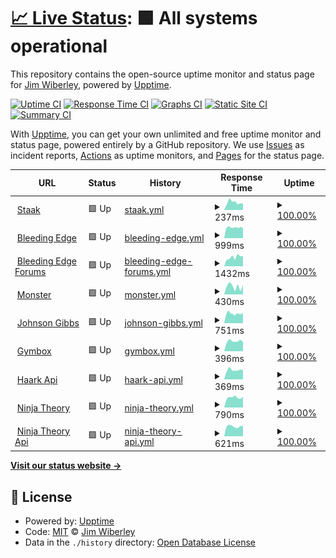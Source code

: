 # [📈 Live Status](https://jimwib.github.io/uptime): <!--live status--> **🟩 All systems operational**

This repository contains the open-source uptime monitor and status page for [Jim Wiberley](http://www.staak.co.uk), powered by [Upptime](https://github.com/upptime/upptime).

[![Uptime CI](https://github.com/koj-co/upptime/workflows/Uptime%20CI/badge.svg)](https://github.com/koj-co/upptime/actions?query=workflow%3A%22Uptime+CI%22)
[![Response Time CI](https://github.com/koj-co/upptime/workflows/Response%20Time%20CI/badge.svg)](https://github.com/koj-co/upptime/actions?query=workflow%3A%22Response+Time+CI%22)
[![Graphs CI](https://github.com/koj-co/upptime/workflows/Graphs%20CI/badge.svg)](https://github.com/koj-co/upptime/actions?query=workflow%3A%22Graphs+CI%22)
[![Static Site CI](https://github.com/koj-co/upptime/workflows/Static%20Site%20CI/badge.svg)](https://github.com/koj-co/upptime/actions?query=workflow%3A%22Static+Site+CI%22)
[![Summary CI](https://github.com/koj-co/upptime/workflows/Summary%20CI/badge.svg)](https://github.com/koj-co/upptime/actions?query=workflow%3A%22Summary+CI%22)

With [Upptime](https://upptime.js.org), you can get your own unlimited and free uptime monitor and status page, powered entirely by a GitHub repository. We use [Issues](https://github.com/jimwib/uptime/issues) as incident reports, [Actions](https://github.com/jimwib/uptime/actions) as uptime monitors, and [Pages](https://jimwib.github.io/uptime) for the status page.

<!--start: status pages-->
<!-- This summary is generated by Upptime (https://github.com/upptime/upptime) -->
<!-- Do not edit this manually, your changes will be overwritten -->
<!-- prettier-ignore -->
| URL | Status | History | Response Time | Uptime |
| --- | ------ | ------- | ------------- | ------ |
| <img alt="" src="https://favicons.githubusercontent.com/www.staak.co.uk" height="13"> [Staak](https://www.staak.co.uk) | 🟩 Up | [staak.yml](https://github.com/jimwib/uptime/commits/HEAD/history/staak.yml) | <details><summary><img alt="Response time graph" src="./graphs/staak/response-time-week.png" height="20"> 237ms</summary><br><a href="https://jimwib.github.io/uptime/history/staak"><img alt="Response time 576" src="https://img.shields.io/endpoint?url=https%3A%2F%2Fraw.githubusercontent.com%2Fjimwib%2Fuptime%2FHEAD%2Fapi%2Fstaak%2Fresponse-time.json"></a><br><a href="https://jimwib.github.io/uptime/history/staak"><img alt="24-hour response time 191" src="https://img.shields.io/endpoint?url=https%3A%2F%2Fraw.githubusercontent.com%2Fjimwib%2Fuptime%2FHEAD%2Fapi%2Fstaak%2Fresponse-time-day.json"></a><br><a href="https://jimwib.github.io/uptime/history/staak"><img alt="7-day response time 237" src="https://img.shields.io/endpoint?url=https%3A%2F%2Fraw.githubusercontent.com%2Fjimwib%2Fuptime%2FHEAD%2Fapi%2Fstaak%2Fresponse-time-week.json"></a><br><a href="https://jimwib.github.io/uptime/history/staak"><img alt="30-day response time 331" src="https://img.shields.io/endpoint?url=https%3A%2F%2Fraw.githubusercontent.com%2Fjimwib%2Fuptime%2FHEAD%2Fapi%2Fstaak%2Fresponse-time-month.json"></a><br><a href="https://jimwib.github.io/uptime/history/staak"><img alt="1-year response time 576" src="https://img.shields.io/endpoint?url=https%3A%2F%2Fraw.githubusercontent.com%2Fjimwib%2Fuptime%2FHEAD%2Fapi%2Fstaak%2Fresponse-time-year.json"></a></details> | <details><summary><a href="https://jimwib.github.io/uptime/history/staak">100.00%</a></summary><a href="https://jimwib.github.io/uptime/history/staak"><img alt="All-time uptime 99.86%" src="https://img.shields.io/endpoint?url=https%3A%2F%2Fraw.githubusercontent.com%2Fjimwib%2Fuptime%2FHEAD%2Fapi%2Fstaak%2Fuptime.json"></a><br><a href="https://jimwib.github.io/uptime/history/staak"><img alt="24-hour uptime 100.00%" src="https://img.shields.io/endpoint?url=https%3A%2F%2Fraw.githubusercontent.com%2Fjimwib%2Fuptime%2FHEAD%2Fapi%2Fstaak%2Fuptime-day.json"></a><br><a href="https://jimwib.github.io/uptime/history/staak"><img alt="7-day uptime 100.00%" src="https://img.shields.io/endpoint?url=https%3A%2F%2Fraw.githubusercontent.com%2Fjimwib%2Fuptime%2FHEAD%2Fapi%2Fstaak%2Fuptime-week.json"></a><br><a href="https://jimwib.github.io/uptime/history/staak"><img alt="30-day uptime 100.00%" src="https://img.shields.io/endpoint?url=https%3A%2F%2Fraw.githubusercontent.com%2Fjimwib%2Fuptime%2FHEAD%2Fapi%2Fstaak%2Fuptime-month.json"></a><br><a href="https://jimwib.github.io/uptime/history/staak"><img alt="1-year uptime 99.86%" src="https://img.shields.io/endpoint?url=https%3A%2F%2Fraw.githubusercontent.com%2Fjimwib%2Fuptime%2FHEAD%2Fapi%2Fstaak%2Fuptime-year.json"></a></details>
| <img alt="" src="https://favicons.githubusercontent.com/bleedingedge.com" height="13"> [Bleeding Edge](https://bleedingedge.com) | 🟩 Up | [bleeding-edge.yml](https://github.com/jimwib/uptime/commits/HEAD/history/bleeding-edge.yml) | <details><summary><img alt="Response time graph" src="./graphs/bleeding-edge/response-time-week.png" height="20"> 999ms</summary><br><a href="https://jimwib.github.io/uptime/history/bleeding-edge"><img alt="Response time 1010" src="https://img.shields.io/endpoint?url=https%3A%2F%2Fraw.githubusercontent.com%2Fjimwib%2Fuptime%2FHEAD%2Fapi%2Fbleeding-edge%2Fresponse-time.json"></a><br><a href="https://jimwib.github.io/uptime/history/bleeding-edge"><img alt="24-hour response time 998" src="https://img.shields.io/endpoint?url=https%3A%2F%2Fraw.githubusercontent.com%2Fjimwib%2Fuptime%2FHEAD%2Fapi%2Fbleeding-edge%2Fresponse-time-day.json"></a><br><a href="https://jimwib.github.io/uptime/history/bleeding-edge"><img alt="7-day response time 999" src="https://img.shields.io/endpoint?url=https%3A%2F%2Fraw.githubusercontent.com%2Fjimwib%2Fuptime%2FHEAD%2Fapi%2Fbleeding-edge%2Fresponse-time-week.json"></a><br><a href="https://jimwib.github.io/uptime/history/bleeding-edge"><img alt="30-day response time 1013" src="https://img.shields.io/endpoint?url=https%3A%2F%2Fraw.githubusercontent.com%2Fjimwib%2Fuptime%2FHEAD%2Fapi%2Fbleeding-edge%2Fresponse-time-month.json"></a><br><a href="https://jimwib.github.io/uptime/history/bleeding-edge"><img alt="1-year response time 1010" src="https://img.shields.io/endpoint?url=https%3A%2F%2Fraw.githubusercontent.com%2Fjimwib%2Fuptime%2FHEAD%2Fapi%2Fbleeding-edge%2Fresponse-time-year.json"></a></details> | <details><summary><a href="https://jimwib.github.io/uptime/history/bleeding-edge">100.00%</a></summary><a href="https://jimwib.github.io/uptime/history/bleeding-edge"><img alt="All-time uptime 100.00%" src="https://img.shields.io/endpoint?url=https%3A%2F%2Fraw.githubusercontent.com%2Fjimwib%2Fuptime%2FHEAD%2Fapi%2Fbleeding-edge%2Fuptime.json"></a><br><a href="https://jimwib.github.io/uptime/history/bleeding-edge"><img alt="24-hour uptime 100.00%" src="https://img.shields.io/endpoint?url=https%3A%2F%2Fraw.githubusercontent.com%2Fjimwib%2Fuptime%2FHEAD%2Fapi%2Fbleeding-edge%2Fuptime-day.json"></a><br><a href="https://jimwib.github.io/uptime/history/bleeding-edge"><img alt="7-day uptime 100.00%" src="https://img.shields.io/endpoint?url=https%3A%2F%2Fraw.githubusercontent.com%2Fjimwib%2Fuptime%2FHEAD%2Fapi%2Fbleeding-edge%2Fuptime-week.json"></a><br><a href="https://jimwib.github.io/uptime/history/bleeding-edge"><img alt="30-day uptime 100.00%" src="https://img.shields.io/endpoint?url=https%3A%2F%2Fraw.githubusercontent.com%2Fjimwib%2Fuptime%2FHEAD%2Fapi%2Fbleeding-edge%2Fuptime-month.json"></a><br><a href="https://jimwib.github.io/uptime/history/bleeding-edge"><img alt="1-year uptime 100.00%" src="https://img.shields.io/endpoint?url=https%3A%2F%2Fraw.githubusercontent.com%2Fjimwib%2Fuptime%2FHEAD%2Fapi%2Fbleeding-edge%2Fuptime-year.json"></a></details>
| <img alt="" src="https://favicons.githubusercontent.com/forum.bleedingedge.com" height="13"> [Bleeding Edge Forums](https://forum.bleedingedge.com) | 🟩 Up | [bleeding-edge-forums.yml](https://github.com/jimwib/uptime/commits/HEAD/history/bleeding-edge-forums.yml) | <details><summary><img alt="Response time graph" src="./graphs/bleeding-edge-forums/response-time-week.png" height="20"> 1432ms</summary><br><a href="https://jimwib.github.io/uptime/history/bleeding-edge-forums"><img alt="Response time 1533" src="https://img.shields.io/endpoint?url=https%3A%2F%2Fraw.githubusercontent.com%2Fjimwib%2Fuptime%2FHEAD%2Fapi%2Fbleeding-edge-forums%2Fresponse-time.json"></a><br><a href="https://jimwib.github.io/uptime/history/bleeding-edge-forums"><img alt="24-hour response time 1641" src="https://img.shields.io/endpoint?url=https%3A%2F%2Fraw.githubusercontent.com%2Fjimwib%2Fuptime%2FHEAD%2Fapi%2Fbleeding-edge-forums%2Fresponse-time-day.json"></a><br><a href="https://jimwib.github.io/uptime/history/bleeding-edge-forums"><img alt="7-day response time 1432" src="https://img.shields.io/endpoint?url=https%3A%2F%2Fraw.githubusercontent.com%2Fjimwib%2Fuptime%2FHEAD%2Fapi%2Fbleeding-edge-forums%2Fresponse-time-week.json"></a><br><a href="https://jimwib.github.io/uptime/history/bleeding-edge-forums"><img alt="30-day response time 1391" src="https://img.shields.io/endpoint?url=https%3A%2F%2Fraw.githubusercontent.com%2Fjimwib%2Fuptime%2FHEAD%2Fapi%2Fbleeding-edge-forums%2Fresponse-time-month.json"></a><br><a href="https://jimwib.github.io/uptime/history/bleeding-edge-forums"><img alt="1-year response time 1533" src="https://img.shields.io/endpoint?url=https%3A%2F%2Fraw.githubusercontent.com%2Fjimwib%2Fuptime%2FHEAD%2Fapi%2Fbleeding-edge-forums%2Fresponse-time-year.json"></a></details> | <details><summary><a href="https://jimwib.github.io/uptime/history/bleeding-edge-forums">100.00%</a></summary><a href="https://jimwib.github.io/uptime/history/bleeding-edge-forums"><img alt="All-time uptime 99.86%" src="https://img.shields.io/endpoint?url=https%3A%2F%2Fraw.githubusercontent.com%2Fjimwib%2Fuptime%2FHEAD%2Fapi%2Fbleeding-edge-forums%2Fuptime.json"></a><br><a href="https://jimwib.github.io/uptime/history/bleeding-edge-forums"><img alt="24-hour uptime 100.00%" src="https://img.shields.io/endpoint?url=https%3A%2F%2Fraw.githubusercontent.com%2Fjimwib%2Fuptime%2FHEAD%2Fapi%2Fbleeding-edge-forums%2Fuptime-day.json"></a><br><a href="https://jimwib.github.io/uptime/history/bleeding-edge-forums"><img alt="7-day uptime 100.00%" src="https://img.shields.io/endpoint?url=https%3A%2F%2Fraw.githubusercontent.com%2Fjimwib%2Fuptime%2FHEAD%2Fapi%2Fbleeding-edge-forums%2Fuptime-week.json"></a><br><a href="https://jimwib.github.io/uptime/history/bleeding-edge-forums"><img alt="30-day uptime 100.00%" src="https://img.shields.io/endpoint?url=https%3A%2F%2Fraw.githubusercontent.com%2Fjimwib%2Fuptime%2FHEAD%2Fapi%2Fbleeding-edge-forums%2Fuptime-month.json"></a><br><a href="https://jimwib.github.io/uptime/history/bleeding-edge-forums"><img alt="1-year uptime 99.86%" src="https://img.shields.io/endpoint?url=https%3A%2F%2Fraw.githubusercontent.com%2Fjimwib%2Fuptime%2FHEAD%2Fapi%2Fbleeding-edge-forums%2Fuptime-year.json"></a></details>
| <img alt="" src="https://favicons.githubusercontent.com/www.monsterhalopromotion.com" height="13"> [Monster](https://www.monsterhalopromotion.com) | 🟩 Up | [monster.yml](https://github.com/jimwib/uptime/commits/HEAD/history/monster.yml) | <details><summary><img alt="Response time graph" src="./graphs/monster/response-time-week.png" height="20"> 430ms</summary><br><a href="https://jimwib.github.io/uptime/history/monster"><img alt="Response time 541" src="https://img.shields.io/endpoint?url=https%3A%2F%2Fraw.githubusercontent.com%2Fjimwib%2Fuptime%2FHEAD%2Fapi%2Fmonster%2Fresponse-time.json"></a><br><a href="https://jimwib.github.io/uptime/history/monster"><img alt="24-hour response time 503" src="https://img.shields.io/endpoint?url=https%3A%2F%2Fraw.githubusercontent.com%2Fjimwib%2Fuptime%2FHEAD%2Fapi%2Fmonster%2Fresponse-time-day.json"></a><br><a href="https://jimwib.github.io/uptime/history/monster"><img alt="7-day response time 430" src="https://img.shields.io/endpoint?url=https%3A%2F%2Fraw.githubusercontent.com%2Fjimwib%2Fuptime%2FHEAD%2Fapi%2Fmonster%2Fresponse-time-week.json"></a><br><a href="https://jimwib.github.io/uptime/history/monster"><img alt="30-day response time 521" src="https://img.shields.io/endpoint?url=https%3A%2F%2Fraw.githubusercontent.com%2Fjimwib%2Fuptime%2FHEAD%2Fapi%2Fmonster%2Fresponse-time-month.json"></a><br><a href="https://jimwib.github.io/uptime/history/monster"><img alt="1-year response time 541" src="https://img.shields.io/endpoint?url=https%3A%2F%2Fraw.githubusercontent.com%2Fjimwib%2Fuptime%2FHEAD%2Fapi%2Fmonster%2Fresponse-time-year.json"></a></details> | <details><summary><a href="https://jimwib.github.io/uptime/history/monster">100.00%</a></summary><a href="https://jimwib.github.io/uptime/history/monster"><img alt="All-time uptime 99.97%" src="https://img.shields.io/endpoint?url=https%3A%2F%2Fraw.githubusercontent.com%2Fjimwib%2Fuptime%2FHEAD%2Fapi%2Fmonster%2Fuptime.json"></a><br><a href="https://jimwib.github.io/uptime/history/monster"><img alt="24-hour uptime 100.00%" src="https://img.shields.io/endpoint?url=https%3A%2F%2Fraw.githubusercontent.com%2Fjimwib%2Fuptime%2FHEAD%2Fapi%2Fmonster%2Fuptime-day.json"></a><br><a href="https://jimwib.github.io/uptime/history/monster"><img alt="7-day uptime 100.00%" src="https://img.shields.io/endpoint?url=https%3A%2F%2Fraw.githubusercontent.com%2Fjimwib%2Fuptime%2FHEAD%2Fapi%2Fmonster%2Fuptime-week.json"></a><br><a href="https://jimwib.github.io/uptime/history/monster"><img alt="30-day uptime 100.00%" src="https://img.shields.io/endpoint?url=https%3A%2F%2Fraw.githubusercontent.com%2Fjimwib%2Fuptime%2FHEAD%2Fapi%2Fmonster%2Fuptime-month.json"></a><br><a href="https://jimwib.github.io/uptime/history/monster"><img alt="1-year uptime 99.97%" src="https://img.shields.io/endpoint?url=https%3A%2F%2Fraw.githubusercontent.com%2Fjimwib%2Fuptime%2FHEAD%2Fapi%2Fmonster%2Fuptime-year.json"></a></details>
| <img alt="" src="https://favicons.githubusercontent.com/johnsongibbs.co.uk" height="13"> [Johnson Gibbs](https://johnsongibbs.co.uk) | 🟩 Up | [johnson-gibbs.yml](https://github.com/jimwib/uptime/commits/HEAD/history/johnson-gibbs.yml) | <details><summary><img alt="Response time graph" src="./graphs/johnson-gibbs/response-time-week.png" height="20"> 751ms</summary><br><a href="https://jimwib.github.io/uptime/history/johnson-gibbs"><img alt="Response time 856" src="https://img.shields.io/endpoint?url=https%3A%2F%2Fraw.githubusercontent.com%2Fjimwib%2Fuptime%2FHEAD%2Fapi%2Fjohnson-gibbs%2Fresponse-time.json"></a><br><a href="https://jimwib.github.io/uptime/history/johnson-gibbs"><img alt="24-hour response time 797" src="https://img.shields.io/endpoint?url=https%3A%2F%2Fraw.githubusercontent.com%2Fjimwib%2Fuptime%2FHEAD%2Fapi%2Fjohnson-gibbs%2Fresponse-time-day.json"></a><br><a href="https://jimwib.github.io/uptime/history/johnson-gibbs"><img alt="7-day response time 751" src="https://img.shields.io/endpoint?url=https%3A%2F%2Fraw.githubusercontent.com%2Fjimwib%2Fuptime%2FHEAD%2Fapi%2Fjohnson-gibbs%2Fresponse-time-week.json"></a><br><a href="https://jimwib.github.io/uptime/history/johnson-gibbs"><img alt="30-day response time 854" src="https://img.shields.io/endpoint?url=https%3A%2F%2Fraw.githubusercontent.com%2Fjimwib%2Fuptime%2FHEAD%2Fapi%2Fjohnson-gibbs%2Fresponse-time-month.json"></a><br><a href="https://jimwib.github.io/uptime/history/johnson-gibbs"><img alt="1-year response time 856" src="https://img.shields.io/endpoint?url=https%3A%2F%2Fraw.githubusercontent.com%2Fjimwib%2Fuptime%2FHEAD%2Fapi%2Fjohnson-gibbs%2Fresponse-time-year.json"></a></details> | <details><summary><a href="https://jimwib.github.io/uptime/history/johnson-gibbs">100.00%</a></summary><a href="https://jimwib.github.io/uptime/history/johnson-gibbs"><img alt="All-time uptime 99.96%" src="https://img.shields.io/endpoint?url=https%3A%2F%2Fraw.githubusercontent.com%2Fjimwib%2Fuptime%2FHEAD%2Fapi%2Fjohnson-gibbs%2Fuptime.json"></a><br><a href="https://jimwib.github.io/uptime/history/johnson-gibbs"><img alt="24-hour uptime 100.00%" src="https://img.shields.io/endpoint?url=https%3A%2F%2Fraw.githubusercontent.com%2Fjimwib%2Fuptime%2FHEAD%2Fapi%2Fjohnson-gibbs%2Fuptime-day.json"></a><br><a href="https://jimwib.github.io/uptime/history/johnson-gibbs"><img alt="7-day uptime 100.00%" src="https://img.shields.io/endpoint?url=https%3A%2F%2Fraw.githubusercontent.com%2Fjimwib%2Fuptime%2FHEAD%2Fapi%2Fjohnson-gibbs%2Fuptime-week.json"></a><br><a href="https://jimwib.github.io/uptime/history/johnson-gibbs"><img alt="30-day uptime 100.00%" src="https://img.shields.io/endpoint?url=https%3A%2F%2Fraw.githubusercontent.com%2Fjimwib%2Fuptime%2FHEAD%2Fapi%2Fjohnson-gibbs%2Fuptime-month.json"></a><br><a href="https://jimwib.github.io/uptime/history/johnson-gibbs"><img alt="1-year uptime 99.96%" src="https://img.shields.io/endpoint?url=https%3A%2F%2Fraw.githubusercontent.com%2Fjimwib%2Fuptime%2FHEAD%2Fapi%2Fjohnson-gibbs%2Fuptime-year.json"></a></details>
| <img alt="" src="https://favicons.githubusercontent.com/www.gymbox.com" height="13"> [Gymbox](https://www.gymbox.com) | 🟩 Up | [gymbox.yml](https://github.com/jimwib/uptime/commits/HEAD/history/gymbox.yml) | <details><summary><img alt="Response time graph" src="./graphs/gymbox/response-time-week.png" height="20"> 396ms</summary><br><a href="https://jimwib.github.io/uptime/history/gymbox"><img alt="Response time 475" src="https://img.shields.io/endpoint?url=https%3A%2F%2Fraw.githubusercontent.com%2Fjimwib%2Fuptime%2FHEAD%2Fapi%2Fgymbox%2Fresponse-time.json"></a><br><a href="https://jimwib.github.io/uptime/history/gymbox"><img alt="24-hour response time 367" src="https://img.shields.io/endpoint?url=https%3A%2F%2Fraw.githubusercontent.com%2Fjimwib%2Fuptime%2FHEAD%2Fapi%2Fgymbox%2Fresponse-time-day.json"></a><br><a href="https://jimwib.github.io/uptime/history/gymbox"><img alt="7-day response time 396" src="https://img.shields.io/endpoint?url=https%3A%2F%2Fraw.githubusercontent.com%2Fjimwib%2Fuptime%2FHEAD%2Fapi%2Fgymbox%2Fresponse-time-week.json"></a><br><a href="https://jimwib.github.io/uptime/history/gymbox"><img alt="30-day response time 422" src="https://img.shields.io/endpoint?url=https%3A%2F%2Fraw.githubusercontent.com%2Fjimwib%2Fuptime%2FHEAD%2Fapi%2Fgymbox%2Fresponse-time-month.json"></a><br><a href="https://jimwib.github.io/uptime/history/gymbox"><img alt="1-year response time 475" src="https://img.shields.io/endpoint?url=https%3A%2F%2Fraw.githubusercontent.com%2Fjimwib%2Fuptime%2FHEAD%2Fapi%2Fgymbox%2Fresponse-time-year.json"></a></details> | <details><summary><a href="https://jimwib.github.io/uptime/history/gymbox">100.00%</a></summary><a href="https://jimwib.github.io/uptime/history/gymbox"><img alt="All-time uptime 100.00%" src="https://img.shields.io/endpoint?url=https%3A%2F%2Fraw.githubusercontent.com%2Fjimwib%2Fuptime%2FHEAD%2Fapi%2Fgymbox%2Fuptime.json"></a><br><a href="https://jimwib.github.io/uptime/history/gymbox"><img alt="24-hour uptime 100.00%" src="https://img.shields.io/endpoint?url=https%3A%2F%2Fraw.githubusercontent.com%2Fjimwib%2Fuptime%2FHEAD%2Fapi%2Fgymbox%2Fuptime-day.json"></a><br><a href="https://jimwib.github.io/uptime/history/gymbox"><img alt="7-day uptime 100.00%" src="https://img.shields.io/endpoint?url=https%3A%2F%2Fraw.githubusercontent.com%2Fjimwib%2Fuptime%2FHEAD%2Fapi%2Fgymbox%2Fuptime-week.json"></a><br><a href="https://jimwib.github.io/uptime/history/gymbox"><img alt="30-day uptime 100.00%" src="https://img.shields.io/endpoint?url=https%3A%2F%2Fraw.githubusercontent.com%2Fjimwib%2Fuptime%2FHEAD%2Fapi%2Fgymbox%2Fuptime-month.json"></a><br><a href="https://jimwib.github.io/uptime/history/gymbox"><img alt="1-year uptime 100.00%" src="https://img.shields.io/endpoint?url=https%3A%2F%2Fraw.githubusercontent.com%2Fjimwib%2Fuptime%2FHEAD%2Fapi%2Fgymbox%2Fuptime-year.json"></a></details>
| <img alt="" src="https://favicons.githubusercontent.com/api.haark.app" height="13"> [Haark Api](https://api.haark.app) | 🟩 Up | [haark-api.yml](https://github.com/jimwib/uptime/commits/HEAD/history/haark-api.yml) | <details><summary><img alt="Response time graph" src="./graphs/haark-api/response-time-week.png" height="20"> 369ms</summary><br><a href="https://jimwib.github.io/uptime/history/haark-api"><img alt="Response time 457" src="https://img.shields.io/endpoint?url=https%3A%2F%2Fraw.githubusercontent.com%2Fjimwib%2Fuptime%2FHEAD%2Fapi%2Fhaark-api%2Fresponse-time.json"></a><br><a href="https://jimwib.github.io/uptime/history/haark-api"><img alt="24-hour response time 362" src="https://img.shields.io/endpoint?url=https%3A%2F%2Fraw.githubusercontent.com%2Fjimwib%2Fuptime%2FHEAD%2Fapi%2Fhaark-api%2Fresponse-time-day.json"></a><br><a href="https://jimwib.github.io/uptime/history/haark-api"><img alt="7-day response time 369" src="https://img.shields.io/endpoint?url=https%3A%2F%2Fraw.githubusercontent.com%2Fjimwib%2Fuptime%2FHEAD%2Fapi%2Fhaark-api%2Fresponse-time-week.json"></a><br><a href="https://jimwib.github.io/uptime/history/haark-api"><img alt="30-day response time 497" src="https://img.shields.io/endpoint?url=https%3A%2F%2Fraw.githubusercontent.com%2Fjimwib%2Fuptime%2FHEAD%2Fapi%2Fhaark-api%2Fresponse-time-month.json"></a><br><a href="https://jimwib.github.io/uptime/history/haark-api"><img alt="1-year response time 457" src="https://img.shields.io/endpoint?url=https%3A%2F%2Fraw.githubusercontent.com%2Fjimwib%2Fuptime%2FHEAD%2Fapi%2Fhaark-api%2Fresponse-time-year.json"></a></details> | <details><summary><a href="https://jimwib.github.io/uptime/history/haark-api">100.00%</a></summary><a href="https://jimwib.github.io/uptime/history/haark-api"><img alt="All-time uptime 99.90%" src="https://img.shields.io/endpoint?url=https%3A%2F%2Fraw.githubusercontent.com%2Fjimwib%2Fuptime%2FHEAD%2Fapi%2Fhaark-api%2Fuptime.json"></a><br><a href="https://jimwib.github.io/uptime/history/haark-api"><img alt="24-hour uptime 100.00%" src="https://img.shields.io/endpoint?url=https%3A%2F%2Fraw.githubusercontent.com%2Fjimwib%2Fuptime%2FHEAD%2Fapi%2Fhaark-api%2Fuptime-day.json"></a><br><a href="https://jimwib.github.io/uptime/history/haark-api"><img alt="7-day uptime 100.00%" src="https://img.shields.io/endpoint?url=https%3A%2F%2Fraw.githubusercontent.com%2Fjimwib%2Fuptime%2FHEAD%2Fapi%2Fhaark-api%2Fuptime-week.json"></a><br><a href="https://jimwib.github.io/uptime/history/haark-api"><img alt="30-day uptime 99.75%" src="https://img.shields.io/endpoint?url=https%3A%2F%2Fraw.githubusercontent.com%2Fjimwib%2Fuptime%2FHEAD%2Fapi%2Fhaark-api%2Fuptime-month.json"></a><br><a href="https://jimwib.github.io/uptime/history/haark-api"><img alt="1-year uptime 99.90%" src="https://img.shields.io/endpoint?url=https%3A%2F%2Fraw.githubusercontent.com%2Fjimwib%2Fuptime%2FHEAD%2Fapi%2Fhaark-api%2Fuptime-year.json"></a></details>
| <img alt="" src="https://favicons.githubusercontent.com/ninjatheory.com" height="13"> [Ninja Theory](https://ninjatheory.com) | 🟩 Up | [ninja-theory.yml](https://github.com/jimwib/uptime/commits/HEAD/history/ninja-theory.yml) | <details><summary><img alt="Response time graph" src="./graphs/ninja-theory/response-time-week.png" height="20"> 790ms</summary><br><a href="https://jimwib.github.io/uptime/history/ninja-theory"><img alt="Response time 801" src="https://img.shields.io/endpoint?url=https%3A%2F%2Fraw.githubusercontent.com%2Fjimwib%2Fuptime%2FHEAD%2Fapi%2Fninja-theory%2Fresponse-time.json"></a><br><a href="https://jimwib.github.io/uptime/history/ninja-theory"><img alt="24-hour response time 840" src="https://img.shields.io/endpoint?url=https%3A%2F%2Fraw.githubusercontent.com%2Fjimwib%2Fuptime%2FHEAD%2Fapi%2Fninja-theory%2Fresponse-time-day.json"></a><br><a href="https://jimwib.github.io/uptime/history/ninja-theory"><img alt="7-day response time 790" src="https://img.shields.io/endpoint?url=https%3A%2F%2Fraw.githubusercontent.com%2Fjimwib%2Fuptime%2FHEAD%2Fapi%2Fninja-theory%2Fresponse-time-week.json"></a><br><a href="https://jimwib.github.io/uptime/history/ninja-theory"><img alt="30-day response time 802" src="https://img.shields.io/endpoint?url=https%3A%2F%2Fraw.githubusercontent.com%2Fjimwib%2Fuptime%2FHEAD%2Fapi%2Fninja-theory%2Fresponse-time-month.json"></a><br><a href="https://jimwib.github.io/uptime/history/ninja-theory"><img alt="1-year response time 801" src="https://img.shields.io/endpoint?url=https%3A%2F%2Fraw.githubusercontent.com%2Fjimwib%2Fuptime%2FHEAD%2Fapi%2Fninja-theory%2Fresponse-time-year.json"></a></details> | <details><summary><a href="https://jimwib.github.io/uptime/history/ninja-theory">100.00%</a></summary><a href="https://jimwib.github.io/uptime/history/ninja-theory"><img alt="All-time uptime 100.00%" src="https://img.shields.io/endpoint?url=https%3A%2F%2Fraw.githubusercontent.com%2Fjimwib%2Fuptime%2FHEAD%2Fapi%2Fninja-theory%2Fuptime.json"></a><br><a href="https://jimwib.github.io/uptime/history/ninja-theory"><img alt="24-hour uptime 100.00%" src="https://img.shields.io/endpoint?url=https%3A%2F%2Fraw.githubusercontent.com%2Fjimwib%2Fuptime%2FHEAD%2Fapi%2Fninja-theory%2Fuptime-day.json"></a><br><a href="https://jimwib.github.io/uptime/history/ninja-theory"><img alt="7-day uptime 100.00%" src="https://img.shields.io/endpoint?url=https%3A%2F%2Fraw.githubusercontent.com%2Fjimwib%2Fuptime%2FHEAD%2Fapi%2Fninja-theory%2Fuptime-week.json"></a><br><a href="https://jimwib.github.io/uptime/history/ninja-theory"><img alt="30-day uptime 100.00%" src="https://img.shields.io/endpoint?url=https%3A%2F%2Fraw.githubusercontent.com%2Fjimwib%2Fuptime%2FHEAD%2Fapi%2Fninja-theory%2Fuptime-month.json"></a><br><a href="https://jimwib.github.io/uptime/history/ninja-theory"><img alt="1-year uptime 100.00%" src="https://img.shields.io/endpoint?url=https%3A%2F%2Fraw.githubusercontent.com%2Fjimwib%2Fuptime%2FHEAD%2Fapi%2Fninja-theory%2Fuptime-year.json"></a></details>
| <img alt="" src="https://favicons.githubusercontent.com/api.ninjatheory.com" height="13"> [Ninja Theory Api](https://api.ninjatheory.com) | 🟩 Up | [ninja-theory-api.yml](https://github.com/jimwib/uptime/commits/HEAD/history/ninja-theory-api.yml) | <details><summary><img alt="Response time graph" src="./graphs/ninja-theory-api/response-time-week.png" height="20"> 621ms</summary><br><a href="https://jimwib.github.io/uptime/history/ninja-theory-api"><img alt="Response time 806" src="https://img.shields.io/endpoint?url=https%3A%2F%2Fraw.githubusercontent.com%2Fjimwib%2Fuptime%2FHEAD%2Fapi%2Fninja-theory-api%2Fresponse-time.json"></a><br><a href="https://jimwib.github.io/uptime/history/ninja-theory-api"><img alt="24-hour response time 650" src="https://img.shields.io/endpoint?url=https%3A%2F%2Fraw.githubusercontent.com%2Fjimwib%2Fuptime%2FHEAD%2Fapi%2Fninja-theory-api%2Fresponse-time-day.json"></a><br><a href="https://jimwib.github.io/uptime/history/ninja-theory-api"><img alt="7-day response time 621" src="https://img.shields.io/endpoint?url=https%3A%2F%2Fraw.githubusercontent.com%2Fjimwib%2Fuptime%2FHEAD%2Fapi%2Fninja-theory-api%2Fresponse-time-week.json"></a><br><a href="https://jimwib.github.io/uptime/history/ninja-theory-api"><img alt="30-day response time 647" src="https://img.shields.io/endpoint?url=https%3A%2F%2Fraw.githubusercontent.com%2Fjimwib%2Fuptime%2FHEAD%2Fapi%2Fninja-theory-api%2Fresponse-time-month.json"></a><br><a href="https://jimwib.github.io/uptime/history/ninja-theory-api"><img alt="1-year response time 806" src="https://img.shields.io/endpoint?url=https%3A%2F%2Fraw.githubusercontent.com%2Fjimwib%2Fuptime%2FHEAD%2Fapi%2Fninja-theory-api%2Fresponse-time-year.json"></a></details> | <details><summary><a href="https://jimwib.github.io/uptime/history/ninja-theory-api">100.00%</a></summary><a href="https://jimwib.github.io/uptime/history/ninja-theory-api"><img alt="All-time uptime 99.95%" src="https://img.shields.io/endpoint?url=https%3A%2F%2Fraw.githubusercontent.com%2Fjimwib%2Fuptime%2FHEAD%2Fapi%2Fninja-theory-api%2Fuptime.json"></a><br><a href="https://jimwib.github.io/uptime/history/ninja-theory-api"><img alt="24-hour uptime 100.00%" src="https://img.shields.io/endpoint?url=https%3A%2F%2Fraw.githubusercontent.com%2Fjimwib%2Fuptime%2FHEAD%2Fapi%2Fninja-theory-api%2Fuptime-day.json"></a><br><a href="https://jimwib.github.io/uptime/history/ninja-theory-api"><img alt="7-day uptime 100.00%" src="https://img.shields.io/endpoint?url=https%3A%2F%2Fraw.githubusercontent.com%2Fjimwib%2Fuptime%2FHEAD%2Fapi%2Fninja-theory-api%2Fuptime-week.json"></a><br><a href="https://jimwib.github.io/uptime/history/ninja-theory-api"><img alt="30-day uptime 100.00%" src="https://img.shields.io/endpoint?url=https%3A%2F%2Fraw.githubusercontent.com%2Fjimwib%2Fuptime%2FHEAD%2Fapi%2Fninja-theory-api%2Fuptime-month.json"></a><br><a href="https://jimwib.github.io/uptime/history/ninja-theory-api"><img alt="1-year uptime 99.95%" src="https://img.shields.io/endpoint?url=https%3A%2F%2Fraw.githubusercontent.com%2Fjimwib%2Fuptime%2FHEAD%2Fapi%2Fninja-theory-api%2Fuptime-year.json"></a></details>

<!--end: status pages-->

[**Visit our status website →**](https://jimwib.github.io/uptime)

## 📄 License

- Powered by: [Upptime](https://github.com/upptime/upptime)
- Code: [MIT](./LICENSE) © [Jim Wiberley](http://www.staak.co.uk)
- Data in the `./history` directory: [Open Database License](https://opendatacommons.org/licenses/odbl/1-0/)
